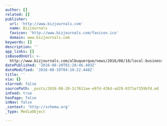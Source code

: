 ```yaml
---
author: []
related: []
publisher:
  url: 'http://www.bizjournals.com'
  name: Bizjournals
  favicon: 'http://www.bizjournals.com/favicon.ico'
  domain: www.bizjournals.com
keywords: []
description: ''
app_links: []
isBasedOnUrl: >-
  http://www.bizjournals.com/albuquerque/news/2016/08/18/local-businesses-exchanging-hard-cash-for-virtual.html
datePublished: '2016-08-20T01:28:46.403Z'
dateModified: '2016-08-19T04:19:22.448Z'
title: ''
via: {}
starred: false
sourcePath: _posts/2016-08-20-2c7611ae-e97d-436d-ad29-8371ef359bfd.md
inFeed: true
hasPage: false
inNav: false
_context: 'http://schema.org'
_type: MediaObject

---
```

<article style=""></article>